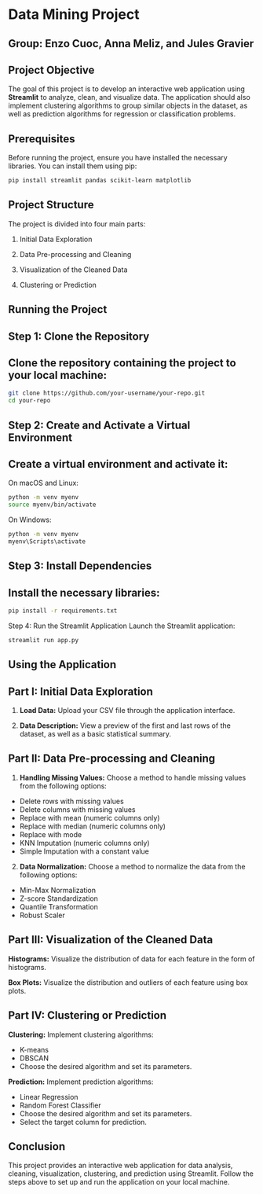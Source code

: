 # Data Mining Project

## Group: Enzo Cuoc, Anna Meliz, and Jules Gravier

## Project Objective

The goal of this project is to develop an interactive web application using **Streamlit** to analyze, clean, and visualize data. The application should also implement clustering algorithms to group similar objects in the dataset, as well as prediction algorithms for regression or classification problems.

## Prerequisites

Before running the project, ensure you have installed the necessary libraries. You can install them using pip:

```bash
pip install streamlit pandas scikit-learn matplotlib
```

## Project Structure
The project is divided into four main parts:

1. Initial Data Exploration

2. Data Pre-processing and Cleaning

3. Visualization of the Cleaned Data

4. Clustering or Prediction


## Running the Project
## Step 1: Clone the Repository
## Clone the repository containing the project to your local machine:

```bash
git clone https://github.com/your-username/your-repo.git
cd your-repo

```

## Step 2: Create and Activate a Virtual Environment
## Create a virtual environment and activate it:

On macOS and Linux:


```bash
python -m venv myenv
source myenv/bin/activate

```

On Windows:
```bash
python -m venv myenv
myenv\Scripts\activate
```

## Step 3: Install Dependencies
## Install the necessary libraries:

```bash
pip install -r requirements.txt
```

Step 4: Run the Streamlit Application
Launch the Streamlit application:

```bash
streamlit run app.py

```

## Using the Application
## Part I: Initial Data Exploration
1. **Load Data:** Upload your CSV file through the application interface.

2. **Data Description:** View a preview of the first and last rows of the dataset, as well as a basic statistical summary.

## Part II: Data Pre-processing and Cleaning
1. **Handling Missing Values:** Choose a method to handle missing values from the following options:

 - Delete rows with missing values
 - Delete columns with missing values
 - Replace with mean (numeric columns only)
 - Replace with median (numeric columns only)
 - Replace with mode
 - KNN Imputation (numeric columns only)
 - Simple Imputation with a constant value

2. **Data Normalization:** Choose a method to normalize the data from the following options:

 - Min-Max Normalization
 - Z-score Standardization
 - Quantile Transformation
 - Robust Scaler
## Part III: Visualization of the Cleaned Data
**Histograms:** Visualize the distribution of data for each feature in the form of histograms.

**Box Plots:** Visualize the distribution and outliers of each feature using box plots.
## Part IV: Clustering or Prediction
**Clustering:** Implement clustering algorithms:

 - K-means
 - DBSCAN
 - Choose the desired algorithm and set its parameters.

**Prediction:**  Implement prediction algorithms:

 - Linear Regression
 - Random Forest Classifier
 - Choose the desired algorithm and set its parameters.
 - Select the target column for prediction.

## Conclusion
This project provides an interactive web application for data analysis, cleaning, visualization, clustering, and prediction using Streamlit. Follow the steps above to set up and run the application on your local machine.

